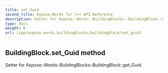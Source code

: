 ```yaml
---
title: set_Guid
second_title: Aspose.Words for C++ API Reference
description: Setter for Aspose::Words::BuildingBlocks::BuildingBlock::get_Guid. 
type: docs
weight: 0
url: /cpp/aspose.words.buildingblocks/buildingblock/set_guid/
---
```

## BuildingBlock.set_Guid method


Setter for Aspose::Words::BuildingBlocks::BuildingBlock::get_Guid. 

